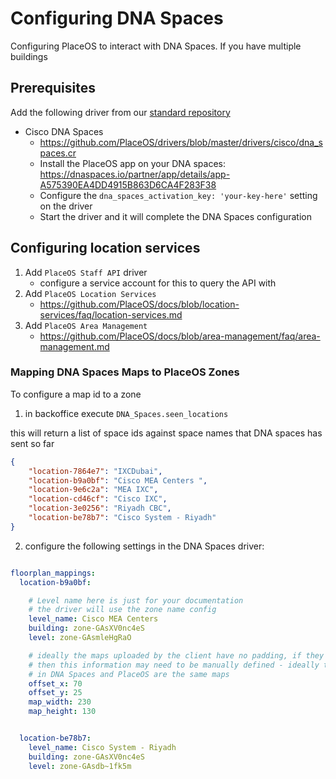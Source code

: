 # Configuring DNA Spaces

Configuring PlaceOS to interact with DNA Spaces.
If you have multiple buildings


## Prerequisites

Add the following driver from our [standard repository](https://github.com/PlaceOS/drivers)

* Cisco DNA Spaces
  * https://github.com/PlaceOS/drivers/blob/master/drivers/cisco/dna_spaces.cr
  * Install the PlaceOS app on your DNA spaces: https://dnaspaces.io/partner/app/details/app-A575390EA4DD4915B863D6CA4F283F38
  * Configure the `dna_spaces_activation_key: 'your-key-here'` setting on the driver
  * Start the driver and it will complete the DNA Spaces configuration


## Configuring location services

1. Add `PlaceOS Staff API` driver
   * configure a service account for this to query the API with
2. Add `PlaceOS Location Services`
   * https://github.com/PlaceOS/docs/blob/location-services/faq/location-services.md
3. Add `PlaceOS Area Management`
   * https://github.com/PlaceOS/docs/blob/area-management/faq/area-management.md


### Mapping DNA Spaces Maps to PlaceOS Zones

To configure a map id to a zone

1. in backoffice execute `DNA_Spaces.seen_locations`

this will return a list of space ids against space names that DNA spaces has sent so far

```json
{
    "location-7864e7": "IXCDubai",
    "location-b9a0bf": "Cisco MEA Centers ",
    "location-9e6c2a": "MEA IXC",
    "location-cd46cf": "Cisco IXC",
    "location-3e0256": "Riyadh CBC",
    "location-be78b7": "Cisco System - Riyadh"
}
```

2. configure the following settings in the DNA Spaces driver:

```yaml

floorplan_mappings:
  location-b9a0bf:

    # Level name here is just for your documentation
    # the driver will use the zone name config
    level_name: Cisco MEA Centers
    building: zone-GAsXV0nc4eS
    level: zone-GAsmleHgRaO

    # ideally the maps uploaded by the client have no padding, if they do
    # then this information may need to be manually defined - ideally the maps
    # in DNA Spaces and PlaceOS are the same maps
    offset_x: 70
    offset_y: 25
    map_width: 230
    map_height: 130


  location-be78b7:
    level_name: Cisco System - Riyadh
    building: zone-GAsXV0nc4eS
    level: zone-GAsdb~1fk5m

```
